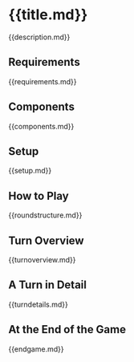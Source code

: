 # {{title.md}}
{{description.md}}  
## Requirements
{{requirements.md}}  
## Components
{{components.md}} 
## Setup 
{{setup.md}}  
## How to Play
{{roundstructure.md}}  
## Turn Overview
{{turnoverview.md}}  
## A Turn in Detail
{{turndetails.md}}  
## At  the End of the Game 
{{endgame.md}}  